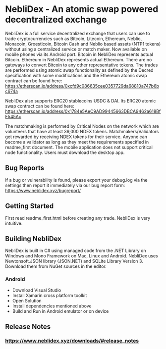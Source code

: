 # NebliDex - An atomic swap powered decentralized exchange
NebliDex is a full service decentralized exchange that users can use to trade cryptocurrencies such as Bitcoin, Litecoin, Ethereum, Neblio, Monacoin, Groestlcoin, Bitcoin Cash and Neblio based assets (NTP1 tokens) without using a centralized service or match maker. Now available on mobile phones via its Android port. Bitcoin in NebliDex represents actual Bitcoin. Ethereum in NebliDex represents actual Ethereum. There are no gateways to convert Bitcoin to any other representative tokens. The trades are performed using atomic swap functionality as defined by the Decred specification with some modifications and the Ethereum atomic swap contract can be found here: https://etherscan.io/address/0xcfd9c086635cee0357729da68810a747b6bc674a

NebliDex also supports ERC20 stablecoins USDC & DAI. Its ERC20 atomic swap contract can be found here:
https://etherscan.io/address/0x1784e5AeC9AD99445663DBCA9462a618BfE545Ac

The matchmaking is performed by Critical Nodes on the network which are volunteers that have at least 39,000 NDEX tokens. Matchmakers/Validators get rewarded by receiving NDEX tokens for their service. Anyone can become a validator as long as they meet the requirements specified in readme_first document. The mobile application does not support critical node functionality. Users must download the desktop app.

## Bug Reports
If a bug or vulnerability is found, please export your debug.log via the settings then report it immediately via our bug report form: https://www.neblidex.xyz/bugreport/

## Getting Started
First read readme_first.html before creating any trade. NebliDex is very intuitive.

## Building NebliDex
NebliDex is built in C# using managed code from the .NET Library on Windows and Mono Framework on Mac, Linux and Android.
NebliDex uses Newtonsoft.JSON library (JSON.NET) and SQLite Library Version 3. Download them from NuGet sources in the editor.
### Android
* Download Visual Studio
* Install Xamarin cross platform toolkit
* Open Solution
* Install dependencies mentioned above
* Build and Run in Android emulator or on device

## Release Notes
### https://www.neblidex.xyz/downloads/#release_notes
